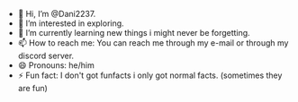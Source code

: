 - 👋 Hi, I’m @Dani2237.
- 👀 I’m interested in exploring.
- 🌱 I’m currently learning new things i might never be forgetting.
- 📫 How to reach me: You can reach me through my e-mail or through my discord server.
- 😄 Pronouns: he/him
- ⚡ Fun fact: I don't got funfacts i only got normal facts. (sometimes they are fun)
